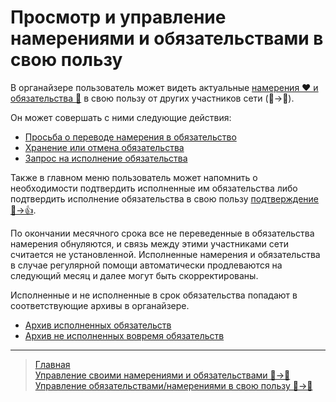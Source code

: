 # Просмотр и управление намерениями и обязательствами в свою пользу

В органайзере пользователь может видеть актуальные [намерения ❤️ и обязательства 🤝](../glossary/glossary.md) в свою пользу от других участников сети (👥->👤).

Он может совершать с ними следующие действия: 
- [Просьба о переводе намерения в обязательство](../actions/request_for_transfer.md)
- [Хранение или отмена обязательства](../actions/save_obligation.md)
- [Запрос на исполнение обязательства](../actions/request_for_execution.md)

Также в главном меню пользователь может напомнить о необходимости подтвердить исполненные им обязательства либо подтвердить исполнение обязательства в свою пользу  [подтверждение 🤝->👍](../actions/confirmation_of_transfer.md).

По окончании месячного срока все не переведенные в обязательства намерения обнуляются, и связь между этими участниками сети считается не установленной. 
Исполненные намерения и обязательства в случае регулярной помощи автоматически продлеваются на следующий месяц и далее могут быть скорректированы. 

Исполненные и не исполненные в срок обязательства попадают в соответствующие архивы в органайзере.
- [Архив исполненных обязательств](actions/archive_my.md)
- [Архив не исполненных вовремя обязательств](actions/archive.md)

---
> [Главная](../index.md)  
> [Управление своими намерениями и обязательствами 👤->👥](../actions/show_int_obl.md)  
> [Управление обязательствами/намерениями в свою пользу 👥->👤](../actions/show_int_obl_for_me.md)
